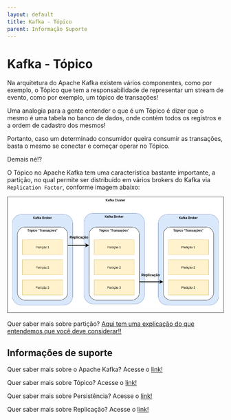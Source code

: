 ```yaml
---
layout: default
title: Kafka - Tópico 
parent: Informação Suporte
---
```

# Kafka - Tópico

Na arquitetura do Apache Kafka existem vários componentes, como por exemplo, o Tópico que tem a responsabilidade de 
representar um stream de evento, como por exemplo, um tópico de transações!

Uma analogia para a gente entender o que é um Tópico é dizer que o mesmo é uma tabela no banco de dados, onde contém 
todos os registros e a ordem de cadastro dos mesmos!

Portanto, caso um determinado consumidor queira consumir as transações, basta o mesmo se conectar e começar operar 
no Tópico.

Demais né!?

O Tópico no Apache Kafka tem uma característica bastante importante, a partição, no qual permite ser distribuído 
em vários brokers do Kafka via `Replication Factor`, conforme imagem abaixo:

![alt text](/assets/images/kafka-001.png "Apache Kafka")

Quer saber mais sobre partição? [Aqui tem uma explicação do que entendemos que você deve considerar!!](../informacao_suporte/kafka-partition.md)

## Informações de suporte

Quer saber mais sobre o Apache Kafka? Acesse o [link!](https://kafka.apache.org)

Quer saber mais sobre Tópico? Acesse o [link!](https://kafka.apache.org/)

Quer saber mais sobre Persistência? Acesse o [link!](https://kafka.apache.org/documentation/#persistence)

Quer saber mais sobre Replicação? Acesse o [link!](https://kafka.apache.org/documentation/#replication)